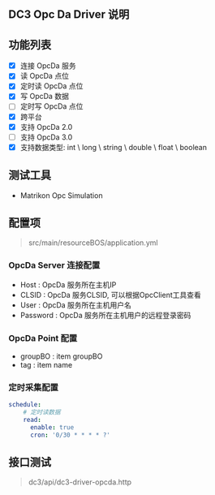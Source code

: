 ## DC3 Opc Da Driver 说明

## 功能列表

- [x] 连接 OpcDa 服务
- [x] 读 OpcDa 点位
- [x] 定时读 OpcDa 点位
- [x] 写 OpcDa 数据
- [ ] 定时写 OpcDa 点位
- [x] 跨平台
- [x] 支持 OpcDa 2.0
- [ ] 支持 OpcDa 3.0
- [x] 支持数据类型:  int \ long \ string \ double \ float \ boolean

## 测试工具

- Matrikon Opc Simulation

## 配置项

> src/main/resourceBOS/application.yml

### OpcDa Server 连接配置

- Host : OpcDa 服务所在主机IP
- CLSID : OpcDa 服务CLSID, 可以根据OpcClient工具查看
- User : OpcDa 服务所在主机用户名
- Password : OpcDa 服务所在主机用户的远程登录密码

### OpcDa Point 配置

- groupBO : item groupBO
- tag : item name

### 定时采集配置

```yaml
schedule:
    # 定时读数据
    read:
      enable: true
      cron: '0/30 * * * * ?'
```

## 接口测试

> dc3/api/dc3-driver-opcda.http

